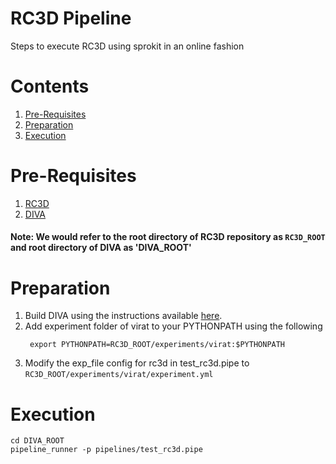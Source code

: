 
# RC3D Pipeline

Steps to execute RC3D using sprokit in an online fashion

# Contents
1. [Pre-Requisites](#pre-requisites)
2. [Preparation](#preparation)
3. [Execution](#execution)

# Pre-Requisites
1. [RC3D](https://gitlab.kitware.com/kwiver/R-C3D) 
2. [DIVA](https://github.com/Kitware/DIVA)

#### Note:  We would refer to the root directory of RC3D repository as `RC3D_ROOT` and root directory of DIVA as 'DIVA_ROOT'

# Preparation
1. Build DIVA using the instructions available [here](https://github.com/Kitware/DIVA).
2. Add experiment folder of virat to your PYTHONPATH using the following
   ```shell
    export PYTHONPATH=RC3D_ROOT/experiments/virat:$PYTHONPATH
   ```
3. Modify the exp\_file config for rc3d in test\_rc3d.pipe to `RC3D_ROOT/experiments/virat/experiment.yml`

# Execution    
    cd DIVA_ROOT
    pipeline_runner -p pipelines/test_rc3d.pipe
    
    



 
